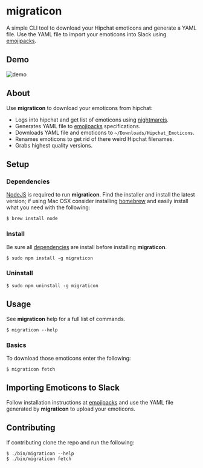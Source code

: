 # migraticon
A simple CLI tool to download your Hipchat emoticons and generate a YAML file.  Use the YAML file to import your emoticons into Slack using [emojipacks](https://github.com/lambtron/emojipacks).

## Demo

![demo](https://cloud.githubusercontent.com/assets/3709575/12863656/389bb0d0-cc2e-11e5-8a23-6cbec2b14776.gif)

## About

Use **migraticon** to download your emoticons from hipchat:
* Logs into hipchat and get list of emoticons using [nightmarejs](http://www.nightmarejs.org/).
* Generates YAML file to [emojipacks](https://github.com/lambtron/emojipacks) specifications.
* Downloads YAML file and emoticons to `~/Downloads/Hipchat_Emoticons`.
* Renames emoticons to get rid of there weird Hipchat filenames.
* Grabs highest quality versions.

## Setup
### Dependencies

[NodeJS](http://nodejs.org/) is required to run **migraticon**. Find the installer and install the latest version; if using Mac OSX consider installing [homebrew](http://brew.sh/) and easily install what you need with the following:  

```
$ brew install node
```

### Install

Be sure all [dependencies](#Dependencies) are install before installing **migraticon**.

```
$ sudo npm install -g migraticon
```

### Uninstall

```
$ sudo npm uninstall -g migraticon
```

## Usage
See **migraticon** help for a full list of commands.

```
$ migraticon --help
```

### Basics

To download those emoticons enter the following:

```
$ migraticon fetch
```

## Importing Emoticons to Slack

Follow installation instructions at [emojipacks](https://github.com/lambtron/emojipacks) and use the YAML file generated by **migraticon** to upload your emoticons.

## Contributing

If contributing clone the repo and run the following:

```
$ ./bin/migraticon --help
$ ./bin/migraticon fetch
```
